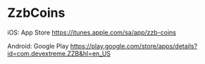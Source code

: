 # ZzbCoins

iOS: App Store https://itunes.apple.com/sa/app/zzb-coins

Android: Google Play https://play.google.com/store/apps/details?id=com.devextreme.ZZB&hl=en_US
